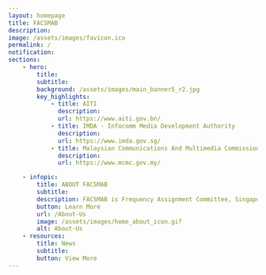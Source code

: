 ```yaml
---
layout: homepage
title: FACSMAB
description: 
image: /assets/images/favicon.ico
permalink: /
notification: 
sections:
    - hero:
        title: 
        subtitle: 
        background: /assets/images/main_banner5_r2.jpg
        key_highlights:
            - title: AITI
              description: 
              url: https://www.aiti.gov.bn/
            - title: IMDA - Infocomm Media Development Authority
              description: 
              url: https://www.imda.gov.sg/
            - title: Malaysian Communications And Multimedia Commission (MCMC) | Suruhanjaya Komunikasi dan Multimedia Malaysia (SKMM) - Home
              description: 
              url: https://www.mcmc.gov.my/

    - infopic:
        title: ABOUT FACSMAB
        subtitle: 
        description: FACSMAB is Frequency Assignment Committee, Singapore, Malaysia And Brunei Darussalam. The objective of the committee is to manage coordination of radio spectrum at the border areas of Brunei Darussalam, Malaysia and Singapore since 1948.
        button: Learn More
        url: /About-Us
        image: /assets/images/home_about_icon.gif
        alt: About-Us
    - resources:
        title: News
        subtitle:
        button: View More
---
```

